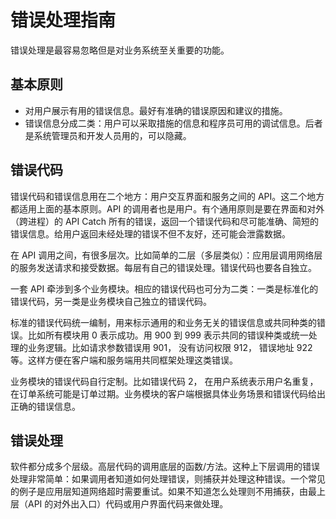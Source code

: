 # 错误处理指南

错误处理是最容易忽略但是对业务系统至关重要的功能。

## 基本原则

- 对用户展示有用的错误信息。最好有准确的错误原因和建议的措施。
- 错误信息分成二类：用户可以采取措施的信息和程序员可用的调试信息。后者是系统管理员和开发人员用的，可以隐藏。

## 错误代码

错误代码和错误信息用在二个地方：用户交互界面和服务之间的 API。这二个地方都适用上面的基本原则。API 的调用者也是用户。有个通用原则是要在界面和对外（跨进程）的 API Catch 所有的错误，返回一个错误代码和尽可能准确、简短的错误信息。给用户返回未经处理的错误不但不友好，还可能会泄露数据。

在 API 调用之间，有很多层次。比如简单的二层（多层类似）：应用层调用网络层的服务发送请求和接受数据。每层有自己的错误处理。错误代码也要各自独立。

一套 API 牵涉到多个业务模块。相应的错误代码也可分为二类：一类是标准化的错误代码，另一类是业务模块自己独立的错误代码。

标准的错误代码统一编制，用来标示通用的和业务无关的错误信息或共同种类的错误。比如所有模块用 0 表示成功。用 900 到 999 表示共同的错误种类或统一处理的业务逻辑。比如请求参数错误用 901， 没有访问权限 912， 错误地址 922 等。这样方便在客户端和服务端用共同框架处理这类错误。

业务模块的错误代码自行定制。比如错误代码 2， 在用户系统表示用户名重复，在订单系统可能是订单过期。业务模块的客户端根据具体业务场景和错误代码给出正确的错误信息。

## 错误处理

软件都分成多个层级。高层代码的调用底层的函数/方法。这种上下层调用的错误处理非常简单：如果调用者知道如何处理错误，则捕获并处理这种错误。一个常见的例子是应用层知道网络超时需要重试。如果不知道怎么处理则不用捕获，由最上层（API 的对外出入口）代码或用户界面代码来做处理。
